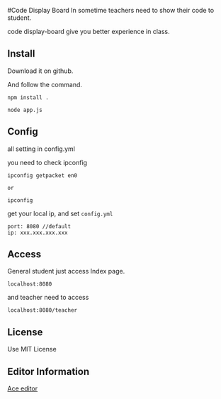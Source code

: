 #Code Display Board
In sometime teachers need to show their code to student.

code display-board give you better experience in class.

## Install

Download it on github.

And follow the command.

```
npm install .

node app.js
```

## Config
all setting in config.yml

you need to check ipconfig

```
ipconfig getpacket en0

or

ipconfig
```

get your local ip, and set `config.yml`

```
port: 8080 //default
ip: xxx.xxx.xxx.xxx
```

## Access
General student just access Index page.
```
localhost:8080
```

and teacher need to access

```
localhost:8080/teacher
```

## License
Use MIT License

## Editor Information
[Ace editor](https://ace.c9.io/)
